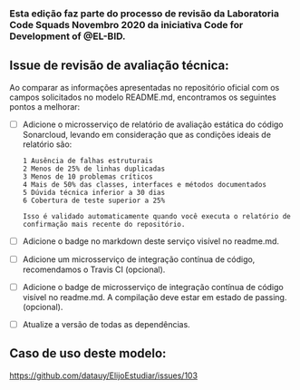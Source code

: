 ### Esta edição faz parte do processo de revisão da Laboratoria Code Squads Novembro 2020 da iniciativa Code for Development of @EL-BID.

## Issue de revisão de avaliação técnica:

Ao comparar as informações apresentadas no repositório oficial com os campos solicitados no modelo README.md, encontramos os seguintes pontos a melhorar:

- [ ] Adicione o microsserviço de relatório de avaliação estática do código Sonarcloud, levando em consideração que as condições ideais de relatório são:

      1 Ausência de falhas estruturais
      2 Menos de 25% de linhas duplicadas
      3 Menos de 10 problemas críticos
      4 Mais de 50% das classes, interfaces e métodos documentados
      5 Dúvida técnica inferior a 30 dias
      6 Cobertura de teste superior a 25%
      
      Isso é validado automaticamente quando você executa o relatório de confirmação mais recente do repositório.
      
- [ ] Adicione o badge no markdown deste serviço visível no readme.md.

- [ ] Adicione um microsserviço de integração contínua de código, recomendamos o Travis CI (opcional).

- [ ] Adicione o badge de microsserviço de integração contínua de código visível no readme.md. A compilação deve estar em estado de passing. (opcional).

- [ ] Atualize a versão de todas as dependências.

## Caso de uso deste modelo:
https://github.com/datauy/ElijoEstudiar/issues/103
